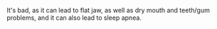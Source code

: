 It's bad, as it can lead to flat jaw, as well as dry mouth and teeth/gum problems, and it can also lead to sleep apnea.

